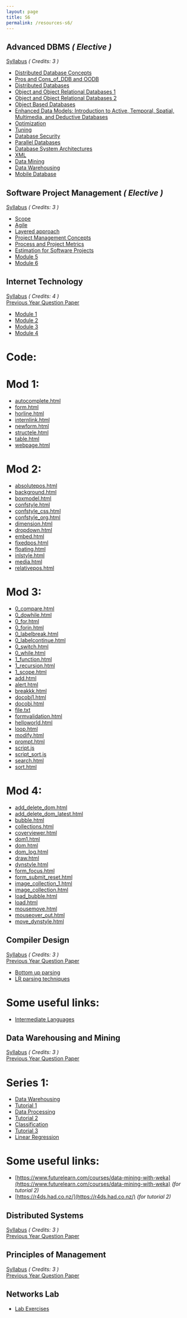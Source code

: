 ```yaml
---
layout: page
title: S6
permalink: /resources-s6/
---
```


## **Advanced DBMS** *( Elective )*
[Syllabus][adbms-syll] *( Credits: 3 )*  <br />

* [Distributed Database Concepts][adbms-ddc]
* [Pros and Cons_of_DDB and OODB][adbms-pros]
* [Distributed Databases][adbms-ddbs]
* [Object and Object Relational Databases 1][adbms-obj-1]
* [Object and Object Relational Databases 2][adbms-obj-2]
* [Object Based Databases][adbms-objectbased]
* [Enhanced Data Models: Introduction to Active, Temporal, Spatial, Multimedia, and Deductive Databases][adbms-active]
* [Optimization][adbms-opti]
* [Tuning][adbms-tuning]
* [Database Security][adbms-security]
* [Parallel Databases][adbms-para-1]
* [Database System Architectures][adbms-dat-sys-arch]
* [XML][adbms-xml]
* [Data Mining][adbms-datamining]
* [Data Warehousing][adbms-datawarehousing]
* [Mobile Database][adbms-mobile]

## **Software Project Management** *( Elective )*
[Syllabus][spm-syll] *( Credits: 3 )* <br />

* [Scope](/year3/resources/SPM/Scope.pdf)
* [Agile](/year3/resources/SPM/Agile.pdf)
* [Layered approach](/year3/resources/SPM/Layered-approach.pptx)
* [Project Management Concepts](/year3/resources/SPM/Chapter24.pdf)
* [Process and Project Metrics](/year3/resources/SPM/Chapter_25.pdf)
* [Estimation for Software Projects](/year3/resources/SPM/Chapter26.pdf)
* [Module 5](/year3/resources/SPM/Module_5.pdf)
* [Module 6](/year3/resources/SPM/Module_6.pdf)

## **Internet Technology**
[Syllabus][it-syll] *( Credits: 4 )*  <br />
[Previous Year Question Paper][it-prev-r]

* [Module 1][it-mod-1]
* [Module 2][it-mod-2]
* [Module 3][it-mod-3]
* [Module 4][it-mod-4]

# Code:
# Mod 1:
* [autocomplete.html](/year3/resources/IT/mod_1/autocomplete.html)
* [form.html](/year3/resources/IT/mod_1/form.html)
* [horline.html](/year3/resources/IT/mod_1/horline.html)
* [internlink.html](/year3/resources/IT/mod_1/internlink.html)
* [newform.html](/year3/resources/IT/mod_1/newform.html)
* [structele.html](/year3/resources/IT/mod_1/structele.html)
* [table.html](/year3/resources/IT/mod_1/table.html)
* [webpage.html](/year3/resources/IT/mod_1/webpage.html)

# Mod 2:
* [absolutepos.html](/year3/resources/IT/mod_2/absolutepos.html)
* [background.html](/year3/resources/IT/mod_2/background.html)
* [boxmodel.html](/year3/resources/IT/mod_2/boxmodel.html)
* [confstyle.html](/year3/resources/IT/mod_2/confstyle.html)
* [confstyle_css.html](/year3/resources/IT/mod_2/confstyle_css.html)
* [confstyle_org.html](/year3/resources/IT/mod_2/confstyle_org.html)
* [dimension.html](/year3/resources/IT/mod_2/dimension.html)
* [dropdown.html](/year3/resources/IT/mod_2/dropdown.html)
* [embed.html](/year3/resources/IT/mod_2/embed.html)
* [fixedpos.html](/year3/resources/IT/mod_2/fixedpos.html)
* [floating.html](/year3/resources/IT/mod_2/floating.html)
* [inlstyle.html](/year3/resources/IT/mod_2/inlstyle.html)
* [media.html](/year3/resources/IT/mod_2/media.html)
* [relativepos.html](/year3/resources/IT/mod_2/relativepos.html)

# Mod 3:
* [0_compare.html](/year3/resources/IT/mod_3/0_compare.html)
* [0_dowhile.html](/year3/resources/IT/mod_3/0_dowhile.html)
* [0_for.html](/year3/resources/IT/mod_3/0_for.html)
* [0_forin.html](/year3/resources/IT/mod_3/0_forin.html)
* [0_labelbreak.html](/year3/resources/IT/mod_3/0_labelbreak.html)
* [0_labelcontinue.html](/year3/resources/IT/mod_3/0_labelcontinue.html)
* [0_switch.html](/year3/resources/IT/mod_3/0_switch.html)
* [0_while.html](/year3/resources/IT/mod_3/0_while.html)
* [1_function.html](/year3/resources/IT/mod_3/1_function.html)
* [1_recursion.html](/year3/resources/IT/mod_3/1_recursion.html)
* [1_scope.html](/year3/resources/IT/mod_3/1_scope.html)
* [add.html](/year3/resources/IT/mod_3/add.html)
* [alert.html](/year3/resources/IT/mod_3/alert.html)
* [breakkk.html](/year3/resources/IT/mod_3/breakkk.html)
* [docobj1.html](/year3/resources/IT/mod_3/docobj1.html)
* [docobj.html](/year3/resources/IT/mod_3/docobj.html)
* [file.txt](/year3/resources/IT/mod_3/file.txt)
* [formvalidation.html](/year3/resources/IT/mod_3/formvalidation.html)
* [helloworld.html](/year3/resources/IT/mod_3/helloworld.html)
* [loop.html](/year3/resources/IT/mod_3/loop.html)
* [modify.html](/year3/resources/IT/mod_3/modify.html)
* [prompt.html](/year3/resources/IT/mod_3/prompt.html)
* [script.js](/year3/resources/IT/mod_3/script.js)
* [script_sort.js](/year3/resources/IT/mod_3/script_sort.js)
* [search.html](/year3/resources/IT/mod_3/search.html)
* [sort.html](/year3/resources/IT/mod_3/sort.html)

# Mod 4:
* [add_delete_dom.html](/year3/resources/IT/mod_4/add_delete_dom.html)
* [add_delete_dom_latest.html](/year3/resources/IT/mod_4/add_delete_dom_latest.html)
* [bubble.html](/year3/resources/IT/mod_4/bubble.html)
* [collections.html](/year3/resources/IT/mod_4/collections.html)
* [coverviewer.html](/year3/resources/IT/mod_4/coverviewer.html)
* [dom1.html](/year3/resources/IT/mod_4/dom1.html)
* [dom.html](/year3/resources/IT/mod_4/dom.html)
* [dom_log.html](/year3/resources/IT/mod_4/dom_log.html)
* [draw.html](/year3/resources/IT/mod_4/draw.html)
* [dynstyle.html](/year3/resources/IT/mod_4/dynstyle.html)
* [form_focus.html](/year3/resources/IT/mod_4/form_focus.html)
* [form_submit_reset.html](/year3/resources/IT/mod_4/form_submit_reset.html)
* [image_collection_1.html](/year3/resources/IT/mod_4/image_collection_1.html)
* [image_collection.html](/year3/resources/IT/mod_4/image_collection.html)
* [load_bubble.html](/year3/resources/IT/mod_4/load_bubble.html)
* [load.html](/year3/resources/IT/mod_4/load.html)
* [mousemove.html](/year3/resources/IT/mod_4/mousemove.html)
* [mouseover_out.html](/year3/resources/IT/mod_4/mouseover_out.html)
* [move_dynstyle.html](/year3/resources/IT/mod_4/move_dynstyle.html)

## **Compiler Design**
[Syllabus][cd-syll] *( Credits: 3 )*  <br />
[Previous Year Question Paper][cd-prev]

* [Bottom up parsing][cd-bottomup]
* [LR parsing techniques][cd-lr]

# Some useful links:
* [Intermediate Languages](https://www.brainkart.com/article/Intermediate-Languages_8092/)

## **Data Warehousing and Mining**
[Syllabus][dwm-syll] *( Credits: 3 )*  <br />
[Previous Year Question Paper][dwm-prev]
# Series 1:
* [Data Warehousing][data-ware-ppt]
* [Tutorial 1][dwm-tut-1]
* [Data Processing][data-proc-ppt]
* [Tutorial 2][dwm-tut-2]
* [Classification][data-class-ppt]
* [Tutorial 3][dwm-tut-3]
* [Linear Regression][dwm-linear]

# Some useful links:
* [https://www.futurelearn.com/courses/data-mining-with-weka](https://www.futurelearn.com/courses/data-mining-with-weka) *(for tutorial 2)*
* [https://r4ds.had.co.nz/](https://r4ds.had.co.nz/) *(for tutorial 2)*

## **Distributed Systems**
[Syllabus][ds-syll] *( Credits: 3 )*  <br />
[Previous Year Question Paper][ds-prev]

## **Principles of Management**
[Syllabus][pom-syll] *( Credits: 3 )*  <br />
[Previous Year Question Paper][pom-prev]

## **Networks Lab**
* [Lab Exercises][net-lab-ex]



[it-syll]: /resources/IT/IT302_Internet_technology.pdf
[it-prev-r]: /resources/IT/IT302-A.pdf
[it-mod-1]: /resources/IT/Module_I.pptx
[it-mod-2]: /resources/IT/Module_II.pptx
[it-mod-3]: /resources/IT/Module_III.pptx
[it-mod-4]: /resources/IT/Module_IV.pptx

[cd-syll]: /resources/CD/CS304_Compiler_Design.pdf
[cd-prev]: /resources/CD/CS304-A.pdf
[cd-bottomup]: /resources/CD/bottomup.pdf
[cd-lr]: /resources/CD/lr-parsing.ppt

[dwm-syll]: /resources/DWM/IT304_Data_Warehousing_and_Mining.pdf
[data-ware-ppt]: /resources/DWM/data_warehousing.ppt
[dwm-tut-1]: /resources/DWM/tutorial1_data_warehousing.pdf
[data-proc-ppt]: /resources/DWM/datapreprocessing.ppt
[dwm-tut-2]: /resources/DWM/tut2.pdf
[data-class-ppt]: /resources/DWM/classification.ppt
[dwm-tut-3]: /resources/DWM/tutorial3_classification.pdf
[dwm-linear]: /resources/DWM/linearregression.pdf
[dwm-prev]: /resources/DWM/dwm_prev_ques.pdf

[ds-syll]: /resources/DS/IT306_Distributed_Systems.pdf
[ds-prev]: /resources/DS/IT306-A.pdf

[adbms-syll]: /resources/ADMS/IT366_Advanced_Database_Management_Systems.pdf
[adbms-ddc]: /resources/ADMS/Chapter23_Distributed_DB_concepts.pptx
[adbms-pros]: /resources/ADMS/Pros&Cons_of_DDB_OODB.docx
[adbms-ddbs]: /year3/resources/ADMS/Distributed_Databases.ppt
[adbms-obj-1]: /year3/resources/ADMS/object_relational_database.ppt
[adbms-objectbased]: /year3/resources/ADMS/Object_Based_Databases.ppt
[adbms-obj-2]: /year3/resources/ADMS/ObjectandObjectRelationalDatabases.ppt
[adbms-active]: /year3/resources/ADMS/active_deductive_database.pptx
[adbms-opti]: /year3/resources/ADMS/Chapter15_Optimization.ppt
[adbms-tuning]: /year3/resources/ADMS/Chapter16_Tuning.ppt
[adbms-security]: /year3/resources/ADMS/Chapter30_Database_Security.pptx
[adbms-para-1]: /year3/resources/ADMS/ch21_Parallel_Databases.ppt
[adbms-dat-sys-arch]: /year3/resources/ADMS/ch20_Database_System_Architectures.ppt
[adbms-xml]: /year3/resources/ADMS/Chapter27_xml.ppt
[adbms-datamining]: /year3/resources/ADMS/Chapter28_DataMining.ppt
[adbms-datawarehousing]: /year3/resources/ADMS/Chapter29_DataWarehousing.ppt
[adbms-mobile]: /year3/resources/ADMS/Chapter30_MobileDatabase.ppt

[pom-syll]: /resources/POM/HS300_Principles_of_management.pdf
[pom-prev]: /resources/POM/pom_prev.pdf

[net-lab-ex]: /resources/CN_LAB/Lab_Exercises.pptx

[spm-syll]: /resources/SPM/IT364_Software_Project_Management.pdf
